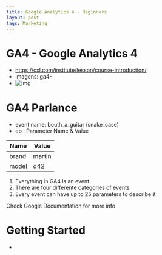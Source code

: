 ```yaml
---
title: Google Analytics 4 - Beginners
layout: post
tags: Marketing
---
```


# GA4 - Google Analytics 4
- https://cxl.com/institute/lesson/course-introduction/
- Imagens: ga4-
- ![img](https://lztforeferfiles.s3.us-west-2.amazonaws.com/ga4-.png)

# GA4 Parlance
-  event name: bouth_a_guitar (snake_case)
- ep : Parameter Name & Value

| Name | Value |
| ---  | ---   |
| brand | martin |
| model | d42 |

1. Everything in GA4 is an event
2. There are four differente categories of events
3. Every event can have up to 25 parameters to describe it

Check Google Documentation for more info

# Getting Started
-


